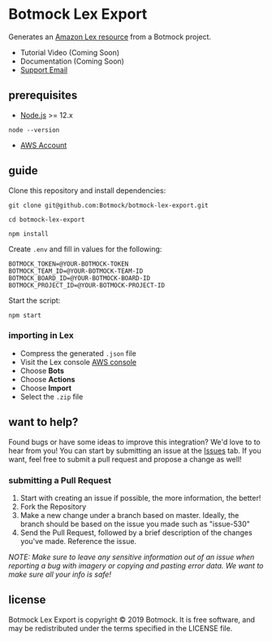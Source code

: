 # Botmock Lex Export

Generates an [Amazon Lex resource](https://docs.aws.amazon.com/lex/latest/dg/import-from-lex.html) from a Botmock project.

- Tutorial Video (Coming Soon)
- Documentation (Coming Soon)
- [Support Email](mailto:help@botmock.com)

<!-- ## ethos -->

## prerequisites

- [Node.js](https://nodejs.org/en/) >= 12.x

```shell
node --version
```

- [AWS Account](https://console.aws.amazon.com/console/home)

## guide

Clone this repository and install dependencies:

```shell
git clone git@github.com:Botmock/botmock-lex-export.git

cd botmock-lex-export

npm install
```

Create `.env` and fill in values for the following:

```shell
BOTMOCK_TOKEN=@YOUR-BOTMOCK-TOKEN
BOTMOCK_TEAM_ID=@YOUR-BOTMOCK-TEAM-ID
BOTMOCK_BOARD_ID=@YOUR-BOTMOCK-BOARD-ID
BOTMOCK_PROJECT_ID=@YOUR-BOTMOCK-PROJECT-ID
```

Start the script:

```shell
npm start
```

### importing in Lex

- Compress the generated `.json` file
- Visit the Lex console [AWS console](https://console.aws.amazon.com/lex/)
- Choose **Bots**
- Choose **Actions**
- Choose **Import**
- Select the `.zip` file

## want to help?

Found bugs or have some ideas to improve this integration? We'd love to to hear from you! You can start by submitting an issue at the [Issues](https://github.com/Botmock/botmock-lex-export/issues) tab. If you want, feel free to submit a pull request and propose a change as well!

### submitting a Pull Request

1. Start with creating an issue if possible, the more information, the better!
2. Fork the Repository
3. Make a new change under a branch based on master. Ideally, the branch should be based on the issue you made such as "issue-530"
4. Send the Pull Request, followed by a brief description of the changes you've made. Reference the issue.

_NOTE: Make sure to leave any sensitive information out of an issue when reporting a bug with imagery or copying and pasting error data. We want to make sure all your info is safe!_

## license

Botmock Lex Export is copyright © 2019 Botmock. It is free software, and may be redistributed under the terms specified in the LICENSE file.
